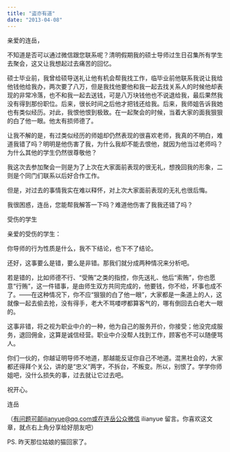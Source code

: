 ```yaml
---
title: "盗亦有道"
date: "2013-04-08"
---
```


亲爱的连岳，

不知道是否可以通过微信跟您联系呢？清明假期我的硕士导师过生日召集所有学生去聚会，这又让我想起过去痛苦的回忆。

硕士毕业前，我曾给硕导送礼让他有机会帮我找工作，临毕业前他联系我说让我给他钱他给我办，两次要了八万，但是我找他要他和我一起去找关系人的时候他却表现的非常冷落，也不和我一起去送钱，可是八万块钱他也不说退给我，最后果然我没有得到那份职位。后来，很长时间之后他才把钱还给我。后来，我师姐告诉我她也有类似经历。对此，我恨他恨到极致。在一起聚会的时候，当着大家的面我狠狠的白了他一眼。他太有损师德了。

让我不解的是，有过类似经历的师姐却仍然表现的很喜欢老师，我真的不明白，难道我错了吗？明明是他伤害了我，为什么我却不能去恨他，就因为他当过老师吗？为什么其他的学生仍然很尊敬他？

我这次去参加聚会一则是为了上次在大家面前表现的很无礼，想挽回我的形象，二则是个同门们联系以后好合作工作。

但是，对过去的事情我实在难以释怀，对上次大家面前表现的无礼也很后悔。

我很困惑，连岳，您能帮我解答一下吗？难道他伤害了我我还错了吗？

受伤的学生

亲爱的受伤的学生：

你导师的行为性质是什么，我不下结论，也下不了结论。

还好，这事要么是错，要么是非错。那我们就分成两种情况来分析吧。

若是错的，比如师德不行、“受贿”之类的指控，你先送礼、他后“索贿”，你也愿意“行贿”，这一件错事，是由师生双方共同完成的，他要钱，你不给，坏事也成不了。——在这种情况下，你不应“狠狠的白了他一眼”，大家都是一条道上的人，这就像一起去偷去抢，没有得手，老大不骂喽啰都算客气的，哪有倒回去白老大一眼的。

这事非错，将之视为职业中介的一种，他为自己的服务开价，你接受；他没完成服务，退回佣金，这算是诚信经营。职业中介没帮人找到工作，顾客也不可以随便骂人。

你们一伙的，你越证明导师不地道，那越能反证你自己不地道。混黑社会的，大家都还得拜个关公，讲的是“忠义”两字，不拆台，不叛变。所以，别恨了。学学你师姐吧，没什么损失的事，过去就让它过去吧。

祝开心。

连岳

（有问题可邮ilianyue@qq.com或在连岳公众微信 ilianyue 留言。你喜欢这文章，就点右上角分享给好朋友吧）

PS. 昨天那位姑娘的猫回家了。
